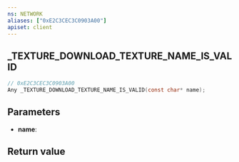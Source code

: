 ```yaml
---
ns: NETWORK
aliases: ["0xE2C3CEC3C0903A00"]
apiset: client
---
```

## _TEXTURE_DOWNLOAD_TEXTURE_NAME_IS_VALID

```c
// 0xE2C3CEC3C0903A00
Any _TEXTURE_DOWNLOAD_TEXTURE_NAME_IS_VALID(const char* name);
```


## Parameters
* **name**:

## Return value